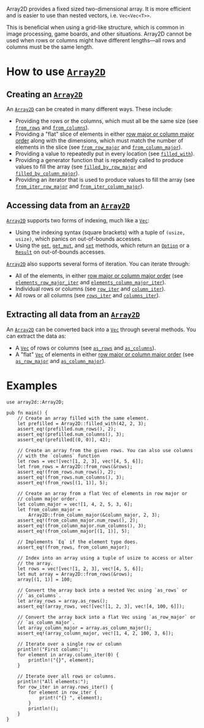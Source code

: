 Array2D provides a fixed sized two-dimensional array. It is more efficient
and is easier to use than nested vectors, i.e. `Vec<Vec<T>>`.

This is beneficial when using a grid-like structure, which is common in
image processing, game boards, and other situations. Array2D cannot be used
when rows or columns might have different lengths⁠—all rows and columns must
be the same length.

# How to use [`Array2D`]

## Creating an [`Array2D`]

An [`Array2D`] can be created in many different ways. These include:
  - Providing the rows or the columns, which must all be the same size (see
    [`from_rows`] and [`from_columns`]).
  - Providing a "flat" slice of elements in either [row major or column
    major order] along with the dimensions, which must match the number of
    elements in the slice (see [`from_row_major`] and
    [`from_column_major`]).
  - Providing a value to repeatedly put in every location (see
    [`filled_with`]).
  - Providing a generator function that is repeatedly called to produce
    values to fill the array (see [`filled_by_row_major`] and
    [`filled_by_column_major`]).
  - Providing an iterator that is used to produce values to fill the array
    (see [`from_iter_row_major`] and [`from_iter_column_major`]).

## Accessing data from an [`Array2D`]

[`Array2D`] supports two forms of indexing, much like a [`Vec`]:
  - Using the indexing syntax (square brackets) with a tuple of `(usize,
    usize)`, which panics on out-of-bounds accesses.
  - Using the [`get`], [`get_mut`], and [`set`] methods, which return an
    [`Option`] or a [`Result`] on out-of-bounds accesses.

[`Array2D`] also supports several forms of iteration. You can iterate
through:
  - All of the elements, in either [row major or column major order] (see
    [`elements_row_major_iter`] and [`elements_column_major_iter`]).
  - Individual rows or columns (see [`row_iter`] and [`column_iter`]).
  - All rows or all columns (see [`rows_iter`] and [`columns_iter`]).

## Extracting all data from an [`Array2D`]

An [`Array2D`] can be converted back into a [`Vec`] through several
methods. You can extract the data as:
  - A [`Vec`] of rows or columns (see [`as_rows`] and [`as_columns`]).
  - A "flat" [`Vec`] of elements in either [row major or column major order]
    (see [`as_row_major`] and [`as_column_major`]).

# Examples

```
use array2d::Array2D;

pub fn main() {
    // Create an array filled with the same element.
    let prefilled = Array2D::filled_with(42, 2, 3);
    assert_eq!(prefilled.num_rows(), 2);
    assert_eq!(prefilled.num_columns(), 3);
    assert_eq!(prefilled[(0, 0)], 42);

    // Create an array from the given rows. You can also use columns
    // with the `columns` function
    let rows = vec![vec![1, 2, 3], vec![4, 5, 6]];
    let from_rows = Array2D::from_rows(&rows);
    assert_eq!(from_rows.num_rows(), 2);
    assert_eq!(from_rows.num_columns(), 3);
    assert_eq!(from_rows[(1, 1)], 5);

    // Create an array from a flat Vec of elements in row major or
    // column major order.
    let column_major = vec![1, 4, 2, 5, 3, 6];
    let from_column_major =
        Array2D::from_column_major(&column_major, 2, 3);
    assert_eq!(from_column_major.num_rows(), 2);
    assert_eq!(from_column_major.num_columns(), 3);
    assert_eq!(from_column_major[(1, 1)], 5);

    // Implements `Eq` if the element type does.
    assert_eq!(from_rows, from_column_major);

    // Index into an array using a tuple of usize to access or alter
    // the array.
    let rows = vec![vec![1, 2, 3], vec![4, 5, 6]];
    let mut array = Array2D::from_rows(&rows);
    array[(1, 1)] = 100;

    // Convert the array back into a nested Vec using `as_rows` or
    // `as_columns`.
    let array_rows = array.as_rows();
    assert_eq!(array_rows, vec![vec![1, 2, 3], vec![4, 100, 6]]);

    // Convert the array back into a flat Vec using `as_row_major` or
    // `as_column_major`.
    let array_column_major = array.as_column_major();
    assert_eq!(array_column_major, vec![1, 4, 2, 100, 3, 6]);

    // Iterate over a single row or column
    println!("First column:");
    for element in array.column_iter(0) {
        println!("{}", element);
    }

    // Iterate over all rows or columns.
    println!("All elements:");
    for row_iter in array.rows_iter() {
        for element in row_iter {
            print!("{} ", element);
        }
        println!();
    }
}
```

[`Array2D`]: struct.Array2D.html
[`from_rows`]: struct.Array2D.html#method.from_rows
[`from_columns`]: struct.Array2D.html#method.from_columns
[`from_row_major`]: struct.Array2D.html#method.from_row_major
[`from_column_major`]: struct.Array2D.html#method.from_column_major
[`filled_with`]: struct.Array2D.html#method.filled_with
[`filled_by_row_major`]: struct.Array2D.html#method.filled_by_row_major
[`filled_by_column_major`]: struct.Array2D.html#method.filled_by_column_major
[`from_iter_row_major`]: struct.Array2D.html#method.from_iter_row_major
[`from_iter_column_major`]: struct.Array2D.html#method.from_iter_column_major
[`get`]: struct.Array2D.html#method.get
[`get_mut`]: struct.Array2D.html#method.get_mut
[`set`]: struct.Array2D.html#method.set
[`elements_row_major_iter`]: struct.Array2D.html#method.elements_row_major_iter
[`elements_column_major_iter`]: struct.Array2D.html#method.elements_column_major_iter
[`row_iter`]: struct.Array2D.html#method.row_iter
[`column_iter`]: struct.Array2D.html#method.column_iter
[`rows_iter`]: struct.Array2D.html#method.rows_iter
[`columns_iter`]: struct.Array2D.html#method.columns_iter
[`as_rows`]: struct.Array2D.html#method.as_rows
[`as_columns`]: struct.Array2D.html#method.as_columns
[`as_row_major`]: struct.Array2D.html#method.as_row_major
[`as_column_major`]: struct.Array2D.html#method.as_column_major
[`Vec`]: https://doc.rust-lang.org/std/vec/struct.Vec.html
[`Option`]: https://doc.rust-lang.org/std/option/
[`Result`]: https://doc.rust-lang.org/std/result/
[row major or column major order]: https://en.wikipedia.org/wiki/Row-_and_column-major_order
